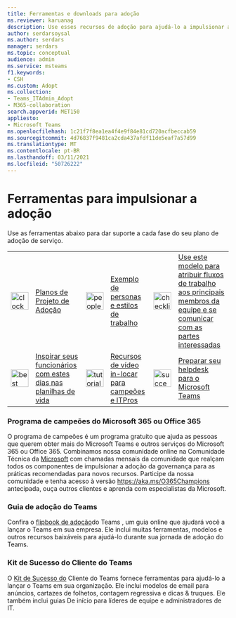 ```yaml
---
title: Ferramentas e downloads para adoção
ms.reviewer: karuanag
description: Use esses recursos de adoção para ajudá-lo a impulsionar a adoção do Microsoft Teams e outros serviços do Microsoft 365 ou Office 365.
author: serdarsoysal
ms.author: serdars
manager: serdars
ms.topic: conceptual
audience: admin
ms.service: msteams
f1.keywords:
- CSH
ms.custom: Adopt
ms.collection:
- Teams_ITAdmin_Adopt
- M365-collaboration
search.appverid: MET150
appliesto:
- Microsoft Teams
ms.openlocfilehash: 1c21f7f8ea1ea4f4e9f84e81cd720acfbeccab59
ms.sourcegitcommit: 4d76837f9481ca2cda437afdf11de5eaf7a57d99
ms.translationtype: MT
ms.contentlocale: pt-BR
ms.lasthandoff: 03/11/2021
ms.locfileid: "50726222"
---
```

# <a name="tools-for-driving-adoption"></a>Ferramentas para impulsionar a adoção 

Use as ferramentas abaixo para dar suporte a cada fase do seu plano de adoção de serviço.  

|               |               |               |               |               |               |
| ------------- | ------------- | ------------- | ------------- | ------------- | ------------- |
| <img src="https://docs.microsoft.com/office/media/icons/clock-teams.svg" width="40 px" height="40 px" alt="clock icon">| [Planos de Projeto de Adoção](https://github.com/MicrosoftDocs/OfficeDocs-SkypeForBusiness/blob/live/Teams/downloads/teams-adopt-service-adoption-plans-oct-2018.zip) | <img src="https://docs.microsoft.com/office/media/icons/users-people.svg" width="40 px" height="40 px" alt="people icon">| [Exemplo de personas e estilos de trabalho](https://github.com/MicrosoftDocs/OfficeDocs-SkypeForBusiness/blob/live/Teams/downloads/teams-adopt-example-personas.zip) | <img src="https://docs.microsoft.com/office/media/icons/task-checklist-planning-teams.svg" width="40 px" height="40 px" alt="checklist icon"> | [Use este modelo para atribuir fluxos de trabalho aos principais membros da equipe e se comunicar com as partes interessadas](https://github.com/MicrosoftDocs/OfficeDocs-SkypeForBusiness/blob/live/Teams/downloads/teams-adopt-work-assign-and-stakeholders.zip) |
| <img src="https://docs.microsoft.com/office/media/icons/best-practices-teams.svg" width="40 px" height="40 px" alt="best practices icon">| [Inspirar seus funcionários com estes dias nas planilhas de vida](https://github.com/MicrosoftDocs/OfficeDocs-SkypeForBusiness/blob/live/Teams/downloads/teams-adopt-day-in-the-life-quicksheets.zip) | <img src="https://docs.microsoft.com/office/media/icons/education-tutorial-teams.svg" width="40 px" height="40 px" alt="tutorial icon">| [Recursos de vídeo in-locar para campeões e ITPros](https://aka.ms/CoffeeintheCloud) | <img src="https://docs.microsoft.com/office/media/icons/success.svg" width="40 px" height="40 px" alt="success icon">| [Preparar seu helpdesk para o Microsoft Teams](https://github.com/MicrosoftDocs/OfficeDocs-SkypeForBusiness/blob/live/Teams/downloads/teams-adopt-helpdesk-guide.pdf) |

### <a name="microsoft-365-or-office-365-champions-program"></a>Programa de campeões do Microsoft 365 ou Office 365
O programa de campeões é um programa gratuito que ajuda as pessoas que querem obter mais do Microsoft Teams e outros serviços do Microsoft 365 ou Office 365. Combinamos nossa comunidade online na Comunidade Técnica da [Microsoft](https://aka.ms/DriveAdoption) com chamadas mensais da comunidade que realçam todos os componentes de impulsionar a adoção da governança para as práticas recomendadas para novos recursos. Participe da nossa comunidade e tenha acesso à versão https://aka.ms/O365Champions antecipada, ouça outros clientes e aprenda com especialistas da Microsoft.  

### <a name="teams-adoption-guide"></a>Guia de adoção do Teams
Confira o [flipbook de adoção](https://aka.ms/teamstoolkit)do Teams , um guia online que ajudará você a lançar o Teams em sua empresa. Ele inclui muitas ferramentas, modelos e outros recursos baixáveis para ajudá-lo durante sua jornada de adoção do Teams.

### <a name="teams-customer-success-kit"></a>Kit de Sucesso do Cliente do Teams
O [Kit de Sucesso do](https://aka.ms/TeamsCustomerSuccess) Cliente do Teams fornece ferramentas para ajudá-lo a lançar o Teams em sua organização. Ele inclui modelos de email para anúncios, cartazes de folhetos, contagem regressiva e dicas & truques. Ele também inclui guias De início para líderes de equipe e administradores de IT.
